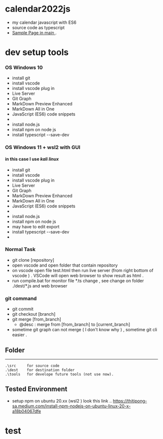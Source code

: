 # calendar2022js
- my calendar javascript with ES6 
- source code as typescript 
- [Sample Page in main ](https://tps2015gh.github.io/calendar2022js/test.html).

# dev setup tools 
### OS Windows 10 
  - install git 
  - install vscode 
  - install vscode plug in 
  - Live Server 
  - Git Graph 
  - MarkDown Preview Enhanced
  - MarkDown All in One
  - JavaScript (ES6) code snippets 
  - 
- install node.js 
- install npm on node js  
- install typescript --save-dev
### OS Windows 11 + wsl2 with GUI 
  #### in this case I use ***kali linux***  
  - install git 
  - install vscode 
  - install vscode plug in 
  - Live Server 
  - Git Graph 
  - MarkDown Preview Enhanced
  - MarkDown All in One
  - JavaScript (ES6) code snippets 
  - 
- install node.js 
- install npm on node js  
- may have to edit export 
- install typescript --save-dev
- 
### Normal Task
- git clone [repository] 
- open vscode and open folder that contain repository
- on vscode open file test.html  then run live server (from right bottom of vscode ) . VSCode will open web browser to show result as html .  
- run compile.bat for monitor file \*.ts change , see change on folder ./dest/*.js   and  web browser 

### git command 
- git commit 
- git checkout [branch]
- git merge [from_branch]   
  - @desc : merge from [from_branch] to [current_branch]
- sometime git graph can not merge ( I don't know why ) , sometime git cli easier . 

 
## Folder  
--- 
    .\src     for source code 
    .\dest    for destination folder
    .\tools   for develope future tools (not use now).

## Tested Environment 
  - setup npm on ubuntu 20.xx  (wsl2 ) look this link 
..  https://thitipong-sa.medium.com/install-npm-nodejs-on-ubuntu-linux-20-x-a18b04067dfe

# test 

